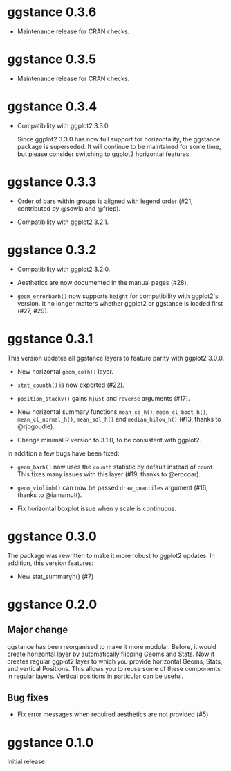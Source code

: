 # ggstance 0.3.6

* Maintenance release for CRAN checks.


# ggstance 0.3.5

* Maintenance release for CRAN checks.


# ggstance 0.3.4

* Compatibility with ggplot2 3.3.0.

  Since ggplot2 3.3.0 has now full support for horizontality, the
  ggstance package is superseded. It will continue to be maintained
  for some time, but please consider switching to ggplot2 horizontal
  features.


# ggstance 0.3.3

* Order of bars within groups is aligned with legend order (#21,
  contributed by @sowla and @friep).

* Compatibility with ggplot2 3.2.1.


# ggstance 0.3.2

* Compatibility with ggplot2 3.2.0.

* Aesthetics are now documented in the manual pages (#28).

* `geom_errorbarh()` now supports `height` for compatibility with
  ggplot2's version. It no longer matters whether ggplot2 or ggstance
  is loaded first (#27, #29).


# ggstance 0.3.1

This version updates all ggstance layers to feature parity with
ggplot2 3.0.0.

* New horizontal `geom_colh()` layer.

* `stat_counth()` is now exported (#22).

* `position_stackv()` gains `hjust` and `reverse` arguments (#17).

* New horizontal summary functions `mean_se_h()`, `mean_cl_boot_h()`,
  `mean_cl_normal_h()`, `mean_sdl_h()` and `median_hilow_h()` (#13,
  thanks to @rjbgoudie).

* Change minimal R version to 3.1.0, to be consistent with ggplot2.


In addition a few bugs have been fixed:

* `geom_barh()` now uses the `counth` statistic by default instead of
  `count`. This fixes many issues with this layer (#19, thanks to
  @erocoar).

* `geom_violinh()` can now be passed `draw_quantiles` argument (#16,
  thanks to @iamamutt).

* Fix horizontal boxplot issue when y scale is continuous.


# ggstance 0.3.0

The package was rewritten to make it more robust to ggplot2 updates.
In addition, this version features:

* New stat_summaryh() (#7)


# ggstance 0.2.0

## Major change

ggstance has been reorganised to make it more modular. Before, it
would create horizontal layer by automatically flipping Geoms and
Stats. Now it creates regular ggplot2 layer to which you provide
horizontal Geoms, Stats, and vertical Positions. This allows you to
reuse some of these components in regular layers. Vertical positions
in particular can be useful.

## Bug fixes

* Fix error messages when required aesthetics are not provided (#5)


# ggstance 0.1.0

Initial release
